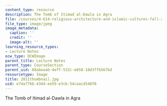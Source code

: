 ```yaml
---
content_type: resource
description: The Tomb of Itimad al-Dawla in Agra
file: /courses/4-614-religious-architecture-and-islamic-cultures-fall-2002/e74a776b43d4ee59e3cb54caacd548f0_2011thumbnail.jpg
file_type: image/jpeg
image_metadata:
  caption: ''
  credit: ''
  image-alt: ''
learning_resource_types:
- Lecture Notes
ocw_type: OCWImage
parent_title: Lecture Notes
parent_type: CourseSection
parent_uid: 68abeaab-4eff-532c-e858-18d3ffb567bd
resourcetype: Image
title: 2011thumbnail.jpg
uid: e74a776b-43d4-ee59-e3cb-54caacd548f0
---
```

The Tomb of Itimad al-Dawla in Agra

